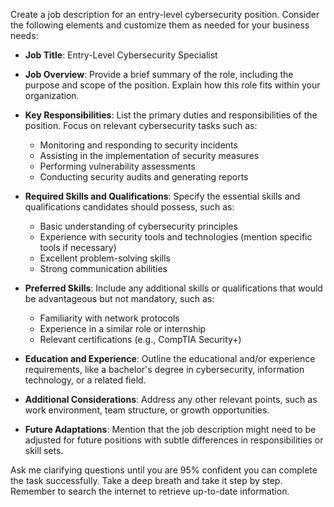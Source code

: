 Create a job description for an entry-level cybersecurity position. Consider the following elements and customize them as needed for your business needs:

- **Job Title**: Entry-Level Cybersecurity Specialist

- **Job Overview**: Provide a brief summary of the role, including the purpose and scope of the position. Explain how this role fits within your organization.

- **Key Responsibilities**: List the primary duties and responsibilities of the position. Focus on relevant cybersecurity tasks such as:
  - Monitoring and responding to security incidents
  - Assisting in the implementation of security measures
  - Performing vulnerability assessments
  - Conducting security audits and generating reports

- **Required Skills and Qualifications**: Specify the essential skills and qualifications candidates should possess, such as:
  - Basic understanding of cybersecurity principles
  - Experience with security tools and technologies (mention specific tools if necessary)
  - Excellent problem-solving skills
  - Strong communication abilities

- **Preferred Skills**: Include any additional skills or qualifications that would be advantageous but not mandatory, such as:
  - Familiarity with network protocols
  - Experience in a similar role or internship
  - Relevant certifications (e.g., CompTIA Security+)

- **Education and Experience**: Outline the educational and/or experience requirements, like a bachelor's degree in cybersecurity, information technology, or a related field.

- **Additional Considerations**: Address any other relevant points, such as work environment, team structure, or growth opportunities.

- **Future Adaptations**: Mention that the job description might need to be adjusted for future positions with subtle differences in responsibilities or skill sets.

Ask me clarifying questions until you are 95% confident you can complete the task successfully. Take a deep breath and take it step by step. Remember to search the internet to retrieve up-to-date information.